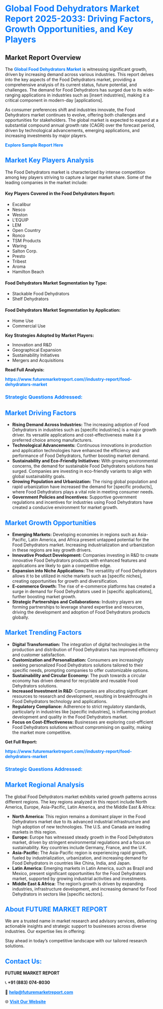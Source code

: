 <h1 style="color: #007BFF;">Global Food Dehydrators Market Report 2025-2033: Driving Factors, Growth Opportunities, and Key Players</h1>

<section id="overview">
<h2>Market Report Overview</h2>
<p>The <a href="https://www.futuremarketreport.com//industry-report/food-dehydrators-market" style="color: #007BFF; text-decoration: none;"><strong>Global Food Dehydrators Market</strong></a> is witnessing significant growth, driven by increasing demand across various industries. This report delves into the key aspects of the Food Dehydrators market, providing a comprehensive analysis of its current status, future potential, and challenges. The demand for Food Dehydrators has surged due to its wide-ranging applications in industries such as [insert industries], making it a critical component in modern-day [applications].</p>
<p>As consumer preferences shift and industries innovate, the Food Dehydrators market continues to evolve, offering both challenges and opportunities for stakeholders. The global market is expected to expand at a substantial compound annual growth rate (CAGR) over the forecast period, driven by technological advancements, emerging applications, and increasing investments by major players.</p>
</section>

<section id="overview">
<p><a href="https://www.futuremarketreport.com//request-sample/reportId=89895" style="color: #007BFF; text-decoration: none;"><strong>Explore Sample Report Here</strong></a></p>
</section>

<section id="key-players">
<h2 style="color: #007BFF;">Market Key Players Analysis</h2>
<p>The Food Dehydrators market is characterized by intense competition among key players striving to capture a larger market share. Some of the leading companies in the market include:</p>
<h4>Key Players Covered in the Food Dehydrators Report:</h4>
<ul><li>Excalibur</li><li>Nesco</li><li>Weston</li><li>L&#039;EQUIP</li><li>LEM</li><li>Open Country</li><li>Ronco</li><li>TSM Products</li><li>Waring</li><li>Salton Corp.</li><li>Presto</li><li>Tribest</li><li>Aroma</li><li>Hamilton Beach</li></ul>
<h4>Food Dehydrators Market Segmentation by Type:</h4>
<ul><li>Stackable Food Dehydrators</li><li>Shelf Dehydrators</li></ul>

<h4>Food Dehydrators Market Segmentation by Application:</h4>
<ul><li>Home Use</li><li>Commercial Use</li></ul>
<p><strong>Key Strategies Adopted by Market Players:</strong></p>
<ul>
<li>Innovation and R&D</li>
<li>Geographical Expansion</li>
<li>Sustainability Initiatives</li>
<li>Mergers and Acquisitions</li>
</ul>
</section>

<section>
<p><strong>Read Full Analysis: </strong></p><a href="https://www.futuremarketreport.com//industry-report/food-dehydrators-market" style="color: #007BFF; text-decoration: none;"><strong>https://www.futuremarketreport.com//industry-report/food-dehydrators-market</strong></a>
<h3 style="color: #007BFF;">Strategic Questions Addressed:</h3>
</section>

<section id="driving-factors">
<h2 style="color: #007BFF;">Market Driving Factors</h2>
<ul>
<li><strong>Rising Demand Across Industries:</strong> The increasing adoption of Food Dehydrators in industries such as [specific industries] is a major growth driver. Its versatile applications and cost-effectiveness make it a preferred choice among manufacturers.</li>
<li><strong>Technological Advancements:</strong> Continuous innovations in production and application technologies have enhanced the efficiency and performance of Food Dehydrators, further boosting market demand.</li>
<li><strong>Sustainability and Eco-Friendly Initiatives:</strong> With growing environmental concerns, the demand for sustainable Food Dehydrators solutions has surged. Companies are investing in eco-friendly variants to align with global sustainability goals.</li>
<li><strong>Growing Population and Urbanization:</strong> The rising global population and rapid urbanization have increased the demand for [specific products], where Food Dehydrators plays a vital role in meeting consumer needs.</li>
<li><strong>Government Policies and Incentives:</strong> Supportive government regulations and incentives for industries using Food Dehydrators have created a conducive environment for market growth.</li>
</ul>
</section>

<section id="growth-opportunities">
<h2 style="color: #007BFF;">Market Growth Opportunities</h2>
<ul>
<li><strong>Emerging Markets:</strong> Developing economies in regions such as Asia-Pacific, Latin America, and Africa present untapped potential for the Food Dehydrators market. Increasing industrialization and urbanization in these regions are key growth drivers.</li>
<li><strong>Innovative Product Development:</strong> Companies investing in R&D to create innovative Food Dehydrators products with enhanced features and applications are likely to gain a competitive edge.</li>
<li><strong>Expansion into Niche Applications:</strong> The versatility of Food Dehydrators allows it to be utilized in niche markets such as [specific niches], creating opportunities for growth and diversification.</li>
<li><strong>E-commerce Growth:</strong> The rise of e-commerce platforms has created a surge in demand for Food Dehydrators used in [specific applications], further boosting market growth.</li>
<li><strong>Strategic Partnerships and Collaborations:</strong> Industry players are forming partnerships to leverage shared expertise and resources, driving the development and adoption of Food Dehydrators products globally.</li>
</ul>
</section>

<section id="trending-factors">
<h2 style="color: #007BFF;">Market Trending Factors</h2>
<ul>
<li><strong>Digital Transformation:</strong> The integration of digital technologies in the production and distribution of Food Dehydrators has improved efficiency and customer satisfaction.</li>
<li><strong>Customization and Personalization:</strong> Consumers are increasingly seeking personalized Food Dehydrators solutions tailored to their specific needs, prompting companies to offer customizable options.</li>
<li><strong>Sustainability and Circular Economy:</strong> The push towards a circular economy has driven demand for recyclable and reusable Food Dehydrators solutions.</li>
<li><strong>Increased Investment in R&D:</strong> Companies are allocating significant resources to research and development, resulting in breakthroughs in Food Dehydrators technology and applications.</li>
<li><strong>Regulatory Compliance:</strong> Adherence to strict regulatory standards, particularly in industries like [specific industries], is influencing product development and quality in the Food Dehydrators market.</li>
<li><strong>Focus on Cost-Effectiveness:</strong> Businesses are exploring cost-efficient Food Dehydrators solutions without compromising on quality, making the market more competitive.</li>
</ul>
</section>

<section>
<p><strong>Get Full Report: </strong></p><a href="https://www.futuremarketreport.com//industry-report/food-dehydrators-market" style="color: #007BFF; text-decoration: none;"><strong>https://www.futuremarketreport.com//industry-report/food-dehydrators-market</strong></a>
<h3 style="color: #007BFF;">Strategic Questions Addressed:</h3>
</section>


<section id="regional-analysis">
<h2 style="color: #007BFF;">Market Regional Analysis</h2>
<p>The global Food Dehydrators market exhibits varied growth patterns across different regions. The key regions analyzed in this report include North America, Europe, Asia-Pacific, Latin America, and the Middle East & Africa:</p>
<ul>
<li><strong>North America:</strong> This region remains a dominant player in the Food Dehydrators market due to its advanced industrial infrastructure and high adoption of new technologies. The U.S. and Canada are leading markets in this region.</li>
<li><strong>Europe:</strong> Europe has witnessed steady growth in the Food Dehydrators market, driven by stringent environmental regulations and a focus on sustainability. Key countries include Germany, France, and the U.K.</li>
<li><strong>Asia-Pacific:</strong> The Asia-Pacific region is experiencing rapid growth, fueled by industrialization, urbanization, and increasing demand for Food Dehydrators in countries like China, India, and Japan.</li>
<li><strong>Latin America:</strong> Emerging markets in Latin America, such as Brazil and Mexico, present significant opportunities for the Food Dehydrators market, supported by growing industrial activities and investments.</li>
<li><strong>Middle East & Africa:</strong> The region’s growth is driven by expanding industries, infrastructure development, and increasing demand for Food Dehydrators in sectors like [specific sectors].</li>
</ul>
</section>

<footer>
<h2 style="color: #007BFF;">About FUTURE MARKET REPORT</h2>
<p>We are a trusted name in market research and advisory services, delivering actionable insights and strategic support to businesses across diverse industries. Our expertise lies in offering:</p>

<p>Stay ahead in today’s competitive landscape with our tailored research solutions.</p>

<h2 style="color: #007BFF;">Contact Us:</h2>
<p><strong>FUTURE MARKET REPORT</strong></p>
<p>📞 <strong>+91 (883) 074-8030</strong></p>
<p>📧 <strong><a href="mailto:help@futuremarketreport.com" style="color: #007BFF;">help@futuremarketreport.com</a></strong></p>
<p>🌐 <strong><a href="https://www.futuremarketreport.com/" style="color: #007BFF;">Visit Our Website</a></strong></p>
</footer>